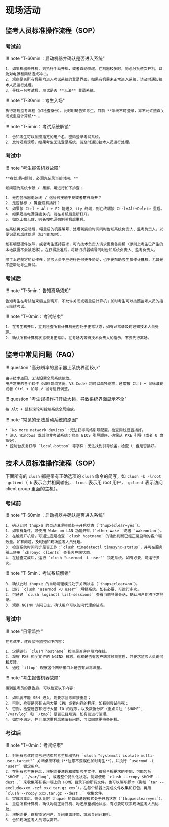 # 现场活动

## 监考人员标准操作流程（SOP）

### 考试前

!!! note "T-60min：启动机器并确认是否进入系统"

    1. 如果机器未开机，则执行手动开机，或者自动唤醒。在机器较多时，务必分批依次开机，以免对电源和网络造成冲击。
    2. 观察是否所有机器均进入考试系统的登录界面。如果有机器未正常进入系统，请及时通知技术人员进行处理。
    3. 寻找一台考试机，测试是否 **无法** 登录系统。

!!! note "T-30min：考生入场"

    执行常规监考流程（如检查身份）。此时明确告知考生，目前 **系统不可登录，亦不允许擅自关闭或重启计算机** 。

!!! note "T-5min：考试系统解锁"

    1. 告知考生可以按照指定的用户名、密码登录考试系统。
    2. 及时观察现场，如果考生无法登录系统，请及时通知技术人员进行处理。

### 考试中

!!! note "考生报告机器故障"

    **在处理问题前，必须先记录当前时间。**

    如问题为系统卡顿 / 黑屏，可进行如下排查：

    1. 是否显示器电源线 / 信号线接触不良或者意外断开？
    2. 是否鼠标 / 键盘没有插好？
    3. 如果按 Ctrl + Alt + F2 能进入 tty 终端，则在终端按 Ctrl+Alt+Delete 重启。
    4. 如果短按电源键能关机，则在关机后重新打开。
    5. 如以上都无效，则长按电源强制关机后重启。

    在系统再次启动后，将重启的机器编号、处理耗费的时间同时告知系统负责人、监考负责人，以便记录和后续处理（如可能加时）。  

    如有明显硬件故障，或者考生坚持要求，可向技术负责人请求更换备用机（原则上考生已产生的本地数据不会被迁移）。在获得批准后，将新旧机器编号同时告知系统负责人、监考负责人。

    除了上述规定的动作外，监考人员不应进行任何更多协助，也不要帮助考生操作计算机，尤其是不应帮助考生调试。  

### 考试后

!!! note "T-5min：告知离场须知"

    告知考生在考试结束后立刻离开，不允许关闭或者重启计算机；加时考生可以按照监考人员的指示继续考试。

!!! note "T+0min：考试结束"

    1. 在考生离开后，立刻检查所有计算机是否处于正常状态，如有异常请及时通知技术人员处理。
    2. 确认所有计算机状态恢复正常后，在考场内等待技术负责人的指示，不要先行离场。

## 监考中常见问题（FAQ）

!!! question "高分辨率的显示器上系统界面较小"

    由于技术原因，无法设置全局系统缩放。  
    用户常用的各个软件（如终端浏览器、VS Code）均可以单独缩放，通常按 Ctrl + 鼠标滚轮或者 Ctrl + 加号 / 减号进行调整。

!!! question "考生误操作打开放大镜，导致系统界面显示不全"

    按 Alt + 鼠标滚轮可控制系统全局缩放。

!!! note "常见的无法启动系统的原因"

    * `No more network devices`：无法获得网络引导配置，检查网线是否插好。
    * 进入 Windows 或其他非考试系统：检查 BIOS 引导顺序，确保从 PXE 引导（或者 U 盘插好）。
    * 控制台反复打印 `local-bottom` 等字样：无法找到引导设备，检查 U 盘是否插好。

## 技术人员标准操作流程（SOP）

下面所有的 `clush` 都是带有正确选项的 `clush` 命令的简写，如 `clush -b -lroot -gclient`（`-b` 表示合并相同输出，`-lroot` 表示用 root 用户，`-gclient` 表示访问 client group 里面的主机）。

### 考试前

!!! note "T-60min：启动机器并确认是否进入系统"

    1. 确认此时 thupxe 的自动清理模式处于开启状态（`thupxeclear=yes`）。
    1. 如果有条件，可使用 Wake on LAN 功能开机（`ether-wake` 或者 `wakeonlan`）。
    2. 在触发开机后，可通过定期检查 `clush hostname` 的输出判断已经正常启动的客户端数量。如有问题，及时通知现场监考人员处理。
    3. 检查系统时间同步是否工作：`clush timedatectl timesync-status`，并可在服务器上使用 `chronyc clients` 查看客户端状态。
    4. 在检查完成后，运行 `clush "usermod -L user"` 锁定系统。如有必要，可运行多次。

!!! note "T-5min：考试系统解锁"

    0. 确认此时 thupxe 的自动清理模式处于关闭状态（`thupxeclear=no`）。
    1. 运行 `clush "usermod -U user"` 解锁系统。如有必要，可运行多次。
    2. 可通过 `clush loginctl list-sessions` 查看当前登录会话，确认用户能够正常登录。
    3. 观察 NGINX 访问日志，确认用户可以访问代理的站点。

### 考试中

!!! note "日常监控"

    在考试中，建议保持监控如下内容：

    1. 定期运行 `clush hostname` 检测是否客户端均在线。
    2. 观察 PXE 相关文件的 NGINX 日志，观察是否有客户端非预期重启，并要求监考人员询问和反馈。
    3. 通过 `iftop` 观察各个网络接口上是否有异常流量。

!!! note "考生报告机器故障"

    接到监考员的报告后，可以检查以下内容：

    1. 如机器不能 SSH 进入，则要求监考直接重启；
    2. 否则，检查是否有占用大量 CPU 或者内存的程序，如有则尝试杀死；
    3. 否则，检查是否有进行大量 IO 的程序，以及数据分区（重点关注 `$HOME`, `/var/log` 和 `/tmp`）是否已经填满，如有则进行清理。
    4. 如均不满足，并且单次重启后依旧有问题，可以同意更换备用机。

### 考试后

!!! note "T+0min：考试结束"

    1. 对所有考试时间已经结束的考生机器执行 `clush "systemctl isolate multi-user.target"` 关闭桌面环境（**注意不要误伤加时考生**），并执行 `usermod -L "user"` 锁定用户。
    2. 在所有考生离开后，根据需要清理和收集考生文件。根据合规要求的不同，可能包括 `$HOME`, `/var/log`, 或者整个持久化状态。例如使用 `clush --rcopy $HOME --dest .` 来收集所有客户端上的 HOME 目录下的所有文件。也可以编写脚本（例如 `tar --exclude=xxx -czf xxx.tar.gz xxx`），在每个机器上完成文件收集和打包，再用 `clush --rcopy xxx.tar.gz --dest .` 收集文件。
    3. 完成收集后，确认此时 thupxe 的自动清理模式处于开启状态（`thupxeclear=yes`）。
    4. 重启所有计算机，确认均能正常开机、均还原至初始状态，有必要可联系现场监考人员协助。
    5. 根据需要，选择锁定用户、关闭桌面环境，或者关闭计算机。
    6. 告知现场监考人员可以离开。
